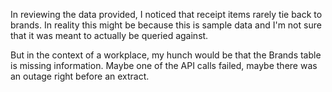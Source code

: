 In reviewing the data provided, I noticed that receipt items rarely tie back to brands. In reality this might be because this is sample data and I'm not sure that it was meant to actually be queried against.

But in the context of a workplace, my hunch would be that the Brands table is missing information. Maybe one of the API calls failed, maybe there was an outage right before an extract. 

